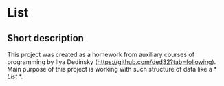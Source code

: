 # List #

## Short description ##

This project was created as a homework from auxiliary courses of programming by Ilya Dedinsky (https://github.com/ded32?tab=following). Main purpose of this project is working with such structure of data like a * *List* *. 
